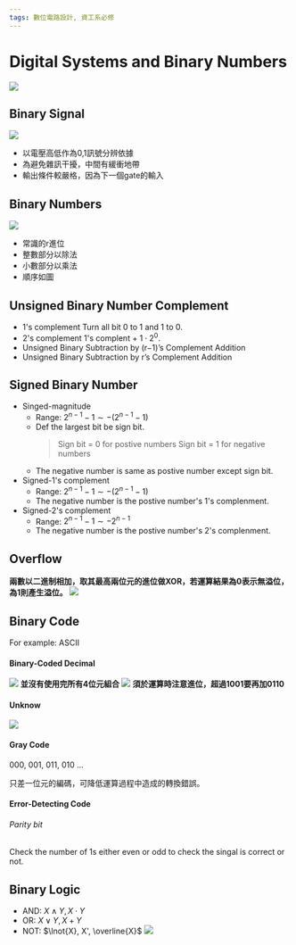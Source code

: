 ```yaml
---
tags: 數位電路設計, 資工系必修
---
```


# Digital Systems and Binary Numbers
![](https://imgur.com/TjSYkkD.jpg)

## Binary Signal

![](https://imgur.com/lN3oxXz.jpg)
- 以電壓高低作為0,1訊號分辨依據
- 為避免雜訊干擾，中間有緩衝地帶
- 輸出條件較嚴格，因為下一個gate的輸入

## Binary Numbers
![](https://imgur.com/jA5GiUM.jpg)
- 常識的r進位
- 整數部分以除法
- 小數部分以乘法
- 順序如圖

## Unsigned Binary Number Complement
- 1's complement
    Turn all bit 0 to 1 and 1 to 0. 
- 2's complement
    1's complent + $1\cdot2^0$.
- Unsigned Binary Subtraction by (r−1)’s Complement Addition
- Unsigned Binary Subtraction by r’s Complement Addition
## Signed Binary Number
- Singed-magnitude
    - Range: $2^{n-1}-1 \sim -(2^{n-1}-1)$
    - Def the largest bit be sign bit.
        > Sign bit = 0 for postive numbers
        > Sign bit = 1 for negative numbers
    - The negative number is same as postive number except sign bit.
- Signed-1's complement
    - Range: $2^{n-1}-1 \sim -(2^{n-1}-1)$
    - The negative number is the postive number's 1's complenment.
- Signed-2's complement
    - Range: $2^{n-1}-1 \sim -2^{n-1}$
    - The negative number is the postive number's 2's complenment.
## Overflow
**兩數以二進制相加，取其最高兩位元的進位做XOR，若運算結果為0表示無溢位，為1則產生溢位。**
![](https://imgur.com/McO7oBY.jpg)

## Binary Code
For example: ASCII
#### Binary-Coded Decimal
![](https://imgur.com/BFzN4d4.jpg)
**並沒有使用完所有4位元組合**
![](https://imgur.com/xNLXfKW.jpg)
**須於運算時注意進位，超過1001要再加0110**

#### Unknow
![](https://imgur.com/eqsY5gd.jpg)

#### Gray Code
000, 001, 011, 010 ...

只差一位元的編碼，可降低運算過程中造成的轉換錯誤。

#### Error-Detecting Code
###### Parity bit
Check the number of 1s either even or odd to check the singal is correct or not.

## Binary Logic
- AND: ${X}\land{Y}, {X}\cdot{Y}$
- OR: ${X}\lor{Y}, {X}+{Y}$ 
- NOT: $\lnot{X}, X', \overline{X}$
![](https://imgur.com/6xm2g8B.jpg)
